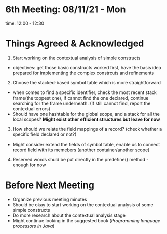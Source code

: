 # 6th Meeting: 08/11/21 - Mon

time: 12:00 - 12:30

# Things Agreed & Acknowledged

1. Start working on the contextual analysis of simple constructs

* objectives: get those basic constructs worked first, have the basis idea prepared for implementing the complex constrcuts and refinements

2. Choose the stacked-based symbol table which is more straightforward

* when comes to find a specific identifier, check the most recent stack frame(the toppest one), if cannot find the one declared, continue searching for the frame underneath. (If still cannot find, report the contextual errors)
* Should have one hashtable for the global scope, and a stack for all the local scopes? **Might exist other efficient structures but leave for now**

3. How should we relate the field mappings of a record? (check whether a specific field declared or not?)

* Might consider extend the fields of symbol table, enable us to connect record field with its memebers (another container/another scope)

4. Reserved words shuld be put directly in the predefine() method - enough for now

# Before Next Meeting

* Organize previous meeting minutes
* Should be okay to start working on the contextual analysis of some simple constructs
* Do more research about the contextual analysis stage
* Might continue looking in the suggested book (*Programming language processors in Java*)